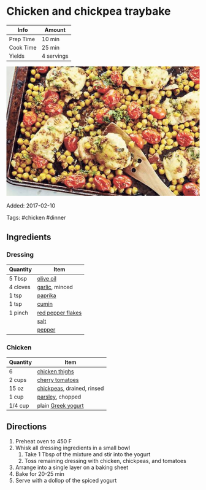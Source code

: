 # Chicken and chickpea traybake

| Info      | Amount     |
| --------- | ---------- |
| Prep Time | 10 min     |
| Cook Time | 25 min     |
| Yields    | 4 servings |

![Chicken chickpea traybake](../_assets/chicken-chickpea-traybake.jpg)

Added: 2017-02-10

Tags: #chicken #dinner

## Ingredients

### Dressing

| Quantity | Item                                                          |
| -------- | ------------------------------------------------------------- |
| 5 Tbsp   | [olive oil](../_ingredients/olive%20oil.md)                   |
| 4 cloves | [garlic](../_ingredients/garlic.md), minced                   |
| 1 tsp    | [paprika](../_ingredients/paprika.md)                         |
| 1 tsp    | [cumin](../_ingredients/cumin.md)                             |
| 1 pinch  | [red pepper flakes](../_ingredients/red%20pepper%20flakes.md) |
|          | [salt](../_ingredients/salt.md)                               |
|          | [pepper](../_ingredients/pepper.md)                           |

### Chicken

| Quantity | Item                                                       |
| -------- | ---------------------------------------------------------- |
| 6        | [chicken thighs](../_ingredients/chicken%20thighs.md)      |
| 2 cups   | [cherry tomatoes](../_ingredients/cherry%20tomato.md)      |
| 15 oz    | [chickpeas](../_ingredients/chickpeas.md), drained, rinsed |
| 1 cup    | [parsley](../_ingredients/parsley.md), chopped             |
| 1/4 cup  | plain [Greek yogurt](../_ingredients/greek%20yogurt.md)    |

## Directions

1. Preheat oven to 450 F
2. Whisk all dressing ingredients in a small bowl
   1. Take 1 Tbsp of the mixture and stir into the yogurt
   2. Toss remaining dressing with chicken, chickpeas, and tomatoes
3. Arrange into a single layer on a baking sheet
4. Bake for 20-25 min
5. Serve with a dollop of the spiced yogurt
